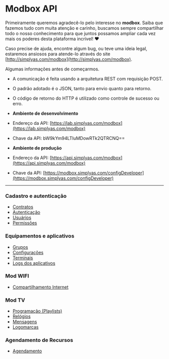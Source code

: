 # Modbox API

Primeiramente queremos agradecê-lo pelo interesse no **modbox**. Saiba que fazemos tudo com muita atenção e carinho, buscamos sempre compartilhar todo o nosso conhecimento para que juntos possamos ampliar cada vez mais os poderes desta plataforma incrível! ♥

Caso precise de ajuda, encontre algum bug, ou teve uma ideia legal, estaremos ansiosos para atende-lo através do site  [http://simplyas.com/modbox](http://simplyas.com/modbox).

Algumas informações antes de começarmos.

-   A comunicação é feita usando a arquitetura REST com requisição POST.
-   O padrão adotado é o JSON, tanto para envio quanto para retorno.
-   O código de retorno do HTTP é utilizado como controle de sucesso ou erro.
-   **Ambiente de desenvolvimento**

-   Endereço da API:  [https://lab.simplyas.com/modbox](https://lab.simplyas.com/modbox)
-   Chave da API: bW9kYm94LTIuMDowRTk2QTRCNQ==

-   **Ambiente de produção**

-   Endereço da API:  [https://api.simplyas.com/modbox](https://api.simplyas.com/modbox)
-   Chave da API:  [https://modbox.simplyas.com/configDeveloper](https://modbox.simplyas.com/configDeveloper)
---
### Cadastro e autenticação
* [Contratos](Contratos.md)
* [Autenticação](https://gist.github.com/mmprestes/339e463e596f897be314c8008fc81bef#-autentica%C3%A7%C3%A3o-)
* [Usuários](https://gist.github.com/mmprestes/339e463e596f897be314c8008fc81bef#cadastra-usu%C3%A1rio)
* [Permissões](https://gist.github.com/mmprestes/339e463e596f897be314c8008fc81bef#lista-permiss%C3%B5es)

### Equipamentos e aplicativos
* [Grupos](https://gist.github.com/mmprestes/a3ec3f3fb5ca622f5f2c1ebb4d3cfebc)
* [Configurações](https://gist.github.com/mmprestes/651414f9abaae61dd479a8c74357d0c0)
* [Terminais](https://gist.github.com/mmprestes/97568ad3a621d5a4d4c98b9eafe7933a)
* [Logs dos aplicativos](https://gist.github.com/mmprestes/97568ad3a621d5a4d4c98b9eafe7933a)

### Mod WIFI
* [Compartilhamento Internet](https://gist.github.com/mmprestes/1ed6ac7767022c99f47a37fca34e4966)
### Mod TV
* [Programação (Playlists)](https://gist.github.com/mmprestes/e339a0cc7de14e6032fc4d0d454f5a08)
* [Relógios](https://gist.github.com/e19e9c59031980a53eb86d1f1aeb9980)
* [Mensagens](https://gist.github.com/mmprestes/05af1c01d555257a7377377533f89cee)	
* [Logomarcas](https://gist.github.com/a4dd40b926d3ed325a029a5f38781674)

### Agendamento de Recursos
* [Agendamento](https://gist.github.com/mmprestes/0fdef5542d39bfab9568a524b5e1c961)




